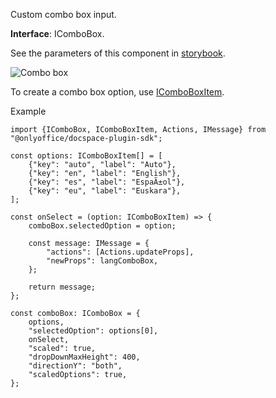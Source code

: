 Custom combo box input.

**Interface**: IComboBox.

See the parameters of this component in [storybook](https://storybook.onlyoffice.io/?path=/docs/components-combobox--docs).

![Combo box](/docspace/combobox.png)

To create a combo box option, use [IComboBoxItem](https://github.com/ONLYOFFICE/docspace-plugin-sdk/blob/master/src/interfaces/components/IComboBox.ts).

Example

```
import {IComboBox, IComboBoxItem, Actions, IMessage} from "@onlyoffice/docspace-plugin-sdk";

const options: IComboBoxItem[] = [
    {"key": "auto", "label": "Auto"},
    {"key": "en", "label": "English"},
    {"key": "es", "label": "EspaÃ±ol"},
    {"key": "eu", "label": "Euskara"},
];

const onSelect = (option: IComboBoxItem) => {
    comboBox.selectedOption = option;

    const message: IMessage = {
        "actions": [Actions.updateProps],
        "newProps": langComboBox,
    };

    return message;
};

const comboBox: IComboBox = {
    options,
    "selectedOption": options[0],
    onSelect,
    "scaled": true,
    "dropDownMaxHeight": 400,
    "directionY": "both",
    "scaledOptions": true,
};
```
